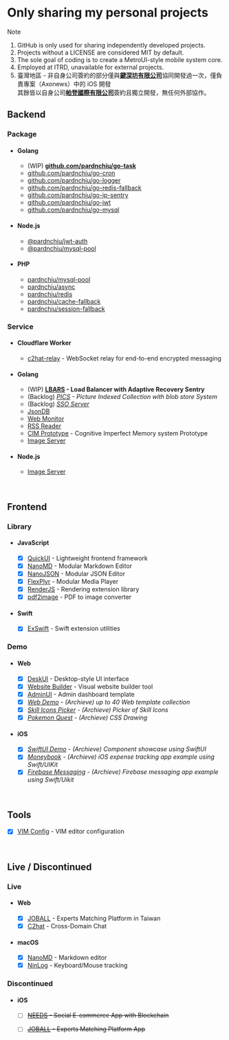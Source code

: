 # Only sharing my personal projects
> [!Note]
> 1. GitHub is only used for sharing independently developed projects.
> 2. Projects without a LICENSE are considered MIT by default.
> 3. The sole goal of coding is to create a MetroUI-style mobile system core.
> 4. Employed at ITRD, unavailable for external projects.
> 5. 臺灣地區 - 非自身公司簽約的部分僅與[**鍵深坊有限公司**](https://findbiz.nat.gov.tw/fts/query/QueryBar/queryInit.do?banNo=00248098)協同開發過一次，僅負責專案（Axonews）中的 iOS 開發<br>
>   其餘皆以自身公司[**帕登國際有限公司**](https://findbiz.nat.gov.tw/fts/query/QueryBar/queryInit.do?banNo=24924502)簽約且獨立開發，無任何外部協作。

## Backend
### Package
- #### Golang
  - (WIP) **[github.com/pardnchiu/go-task](https://github.com/pardnchiu/go-task)**
  - [github.com/pardnchiu/go-cron](https://pkg.go.dev/github.com/pardnchiu/go-cron)
  - [github.com/pardnchiu/go-logger](https://pkg.go.dev/github.com/pardnchiu/go-logger)
  - [github.com/pardnchiu/go-redis-fallback](https://pkg.go.dev/github.com/pardnchiu/go-redis-fallback)
  - [github.com/pardnchiu/go-ip-sentry](https://pkg.go.dev/github.com/pardnchiu/go-ip-sentry)
  - [github.com/pardnchiu/go-jwt](https://pkg.go.dev/github.com/pardnchiu/go-jwt)
  - [github.com/pardnchiu/go-mysql](https://pkg.go.dev/github.com/pardnchiu/go-mysql)
- #### Node.js 
  - [@pardnchiu/jwt-auth](https://www.npmjs.com/package/@pardnchiu/jwt-auth)
  - [@pardnchiu/mysql-pool](https://www.npmjs.com/package/@pardnchiu/mysql-pool)
- #### PHP
  - [pardnchiu/mysql-pool](https://packagist.org/packages/pardnchiu/mysql-pool)
  - [pardnchiu/async](https://packagist.org/packages/pardnchiu/async)
  - [pardnchiu/redis](https://packagist.org/packages/pardnchiu/redis)
  - [pardnchiu/cache-fallback](https://packagist.org/packages/pardnchiu/cache-fallback)
  - [pardnchiu/session-fallback](https://packagist.org/packages/pardnchiu/session-fallback)
### Service
- #### Cloudflare Worker
  - [c2hat-relay](https://github.com/pardnchiu/c2hat-relay) - WebSocket relay for end-to-end encrypted messaging
- #### Golang
  - (WIP) **[LBARS](https://github.com/pardnchiu/go-load-balance) - Load Balancer with Adaptive Recovery Sentry**
  - (Backlog) *[PICS](https://github.com/pardnchiu/PICS) - Picture Indexed Collection with blob store System*
  - (Backlog) *[SSO Server](https://github.com/pardnchiu/demo-go-sso-server)*
  - [JsonDB](https://github.com/pardnchiu/JsonDB)
  - [Web Monitor](https://github.com/pardnchiu/web-monitor)
  - [RSS Reader](https://github.com/pardnchiu/rss-reader)
  - [CIM Prototype](https://github.com/pardnchiu/cim-prototype) - Cognitive Imperfect Memory system Prototype
  - [Image Server](https://github.com/pardnchiu/demo-go-image-server)
- #### Node.js
  - [Image Server](https://github.com/pardnchiu/demo-node-image-server)

<br>

## Frontend
### Library
- #### JavaScript
  - [x] [QuickUI](https://quickui.pardn.io) - Lightweight frontend framework
  - [x] [NanoMD](https://nanomd.pardn.io) - Modular Markdown Editor
  - [x] [NanoJSON](https://nanojson.pardn.io) - Modular JSON Editor
  - [x] [FlexPlyr](https://flexplyr.pardn.io) - Modular Media Player
  - [x] [RenderJS](https://renderjs.pardn.io) - Rendering extension library
  - [x] [pdf2image](https://pardn.io/pdf2image) - PDF to image converter
- #### Swift
  - [x] [ExSwift](https://github.com/pardnchiu/ExSwift) - Swift extension utilities
### Demo
- #### Web
  - [x] [DeskUI](https://github.com/pardnltd/DeskUI) - Desktop-style UI interface
  - [x] [Website Builder](https://github.com/pardnltd/website-builder) - Visual website builder tool
  - [x] [AdminUI](https://github.com/pardnltd/adminui) - Admin dashboard template
  - [x] *[Web Demo](https://pardn.io/web-template) - (Archieve) up to 40 Web template collection*
  - [x] *[Skill Icons Picker](https://pardnchiu.github.io/SkilliconsPicker/) - (Archieve) Picker of Skill Icons*
  - [x] *[Pokemon Quest](https://github.com/pardnchiu/css-pokemon-quest) - (Archieve) CSS Drawing*
- #### iOS
  - [x] *[SwiftUI Demo](https://github.com/pardnchiu/demo-swiftui) - (Archieve) Component showcase using SwiftUI*
  - [x] *[Moneybook](https://github.com/pardnchiu/swift-moneybook) - (Archieve) iOS expense tracking app example using Swift/UIKit*
  - [x] *[Firebase Messaging](https://github.com/pardnchiu/swift-firebase-messaging) - (Archieve) Firebase messaging app example using Swift/Uikit*

<br>

## Tools
- [x] [VIM Config](https://github.com/pardnchiu/vim-config) - VIM editor configuration

<br>

## Live / Discontinued

### Live
- #### Web
  - [x] [JOBALL](https://joball.tw) - Experts Matching Platform in Taiwan
  - [x] [C2hat](https://chromewebstore.google.com/detail/c2hat-cross-domain-chat/chngimmfgmkpninihhljpidnieocmhdn) - Cross-Domain Chat
- #### macOS
  - [x] [NanoMD](https://apps.apple.com/us/app/nanomd-markdown-%E7%B7%A8%E8%BC%AF%E5%99%A8/id6740427920) - Markdown editor
  - [x] [NinLog](https://apps.apple.com/tw/app/ninlog-%E9%8D%B5%E7%9B%A4%E6%BB%91%E9%BC%A0%E8%BF%BD%E8%B9%A4/id6741706238) - Keyboard/Mouse tracking
### Discontinued
- #### iOS
  - [ ] <s>[NEEDS](https://appadvice.com/app/e9-96-8b-e7-ae-b1/1460355322.amp) - Social E-commerce App with Blockchain</s>
  - [ ] <s>[JOBALL](https://appadvice.com/app/joball-e6-8e-a5-e6-b4-bd/1272878907.amp) - Experts Matching Platform App</s>

